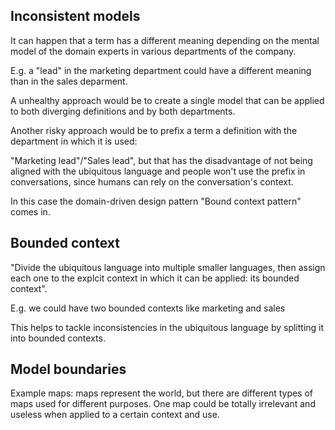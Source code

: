 ## Inconsistent models

It can happen that a term has a different meaning depending on the mental model of the domain experts in various departments of the company.

E.g. a "lead" in the marketing department could have a different meaning than in the sales deparment.

A unhealthy approach would be to create a single model that can be applied to both diverging definitions and by both departments. 

Another risky approach would be to prefix a term a definition with the department in which it is used:

"Marketing lead"/"Sales lead", but that has the disadvantage of not being aligned with the ubiquitous language and people won't use the prefix in conversations, since humans can rely on the conversation's context.

In this case the domain-driven design pattern "Bound context pattern" comes in.

## Bounded context

"Divide the ubiquitous language into multiple smaller languages, then assign each one to the explcit context in which it can be applied: its bounded context".

E.g. we could have two bounded contexts like marketing and sales

This helps to tackle inconsistencies in the ubiquitous language by splitting it into bounded contexts.

## Model boundaries

Example maps: maps represent the world, but there are different types of maps used for different purposes. One map could be totally irrelevant and useless when applied to a certain context and use.


